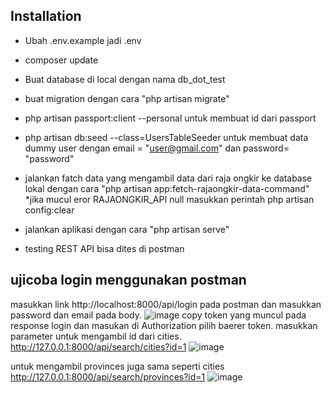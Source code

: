 ## Installation

- Ubah .env.example jadi .env
- composer update 
- Buat database di local dengan nama db_dot_test
- buat migration dengan cara "php artisan migrate"
- php artisan passport:client --personal untuk membuat id dari passport
- php artisan db:seed --class=UsersTableSeeder untuk membuat data dummy user dengan email = "user@gmail.com" dan password= "password"
- jalankan fatch data yang mengambil data dari raja ongkir ke database lokal dengan cara "php artisan app:fetch-rajaongkir-data-command" *jika mucul eror RAJAONGKIR_API null masukkan perintah php artisan config:clear
  
- jalankan aplikasi dengan cara "php artisan serve"
- testing REST API bisa dites di postman

## ujicoba login menggunakan postman
masukkan link http://localhost:8000/api/login pada postman dan masukkan password dan email pada body. 
![image](https://github.com/Dianmusfiroh/test-dot/assets/58027730/ad14834a-8924-43e6-a024-33a82b9c4384)
copy token yang muncul pada response login dan masukan di Authorization pilih baerer token. masukkan parameter untuk mengambil id dari cities. http://127.0.0.1:8000/api/search/cities?id=1
![image](https://github.com/Dianmusfiroh/test-dot/assets/58027730/0768352f-460d-424e-89af-5a3eeac032d0)

untuk mengambil provinces juga sama seperti cities http://127.0.0.1:8000/api/search/provinces?id=1
![image](https://github.com/Dianmusfiroh/test-dot/assets/58027730/f5ab97b7-e6eb-46ea-99c6-6dbe51742ac8)

